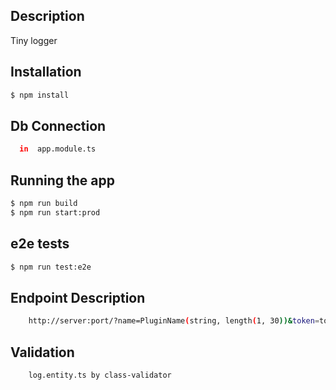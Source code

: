 
## Description

Tiny logger

## Installation

```bash
$ npm install
```
## Db Connection
```bash
  in  app.module.ts
```
## Running the app

```bash
$ npm run build
$ npm run start:prod
```

## e2e tests
```bash
$ npm run test:e2e
```

## Endpoint Description
```bash
    http://server:port/?name=PluginName(string, length(1, 30))&token=token(string, length(1, 70))
```
## Validation
```
    log.entity.ts by class-validator
```

